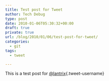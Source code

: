 ```yaml
---
title: Test post for Tweet
author: Tech Debug
type: post
date: 2010-01-06T05:30:32+00:00
draft: true
private: true
url: /blog/2010/01/06/test-post-for-tweet/
categories:
  - git
tags:
  - tweet

---
```

This is a test post for [@lantrix][1]{.tweet-username}

 [1]: http://twitter.com/lantrix